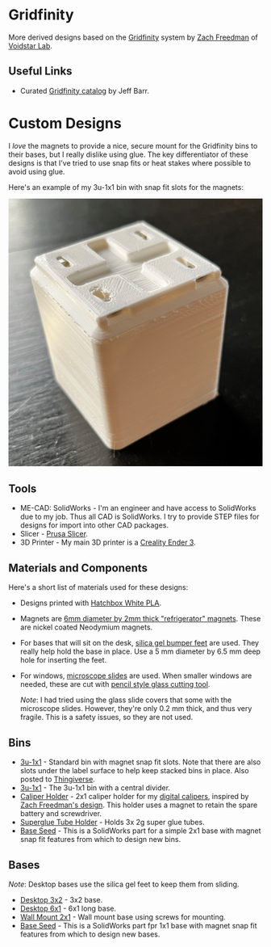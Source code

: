 # Gridfinity

More derived designs based on the [Gridfinity](https://thangs.com/search/gridfinity) system by [Zach Freedman](https://www.youtube.com/c/ZackFreedman/about) of [Voidstar Lab](https://www.voidstarlab.com/).

## Useful Links

* Curated [Gridfinity catalog](https://github.com/jeffbarr/gridfinity-catalog) by Jeff Barr.

# Custom Designs

I *love* the magnets to provide a nice, secure mount for the Gridfinity bins to their bases, but  I really dislike using glue.  The key differentiator of these designs is that  I've tried to use snap fits or heat stakes where possible to avoid using glue.  

Here's an example of my 3u-1x1 bin with snap fit slots for the magnets:

![3u-1x1](bins/3u-1x1/3u-1x1-bottom.png)

## Tools

* ME-CAD: SolidWorks - I'm an engineer and have access to SolidWorks due to my job.  Thus all CAD is SolidWorks.  I try to provide STEP files for designs for import into other CAD packages.
* Slicer - [Prusa Slicer](https://www.prusa3d.com/page/prusaslicer_424/).
* 3D Printer - My main 3D printer is a [Creality Ender 3](https://www.creality.com/products/ender-3-3d-printer).

## Materials and Components

Here's a short list of materials used for these designs:

* Designs printed with [Hatchbox White PLA](https://www.amazon.com/gp/product/B00J0GMMP6/ref=ppx_yo_dt_b_asin_title_o06_s01).
* Magnets are [6mm diameter by 2mm thick "refrigerator" magnets](https://www.amazon.com/gp/product/B07KJ9H31P/ref=ppx_yo_dt_b_asin_title_o08_s02).  These are nickel coated Neodymium magnets.
* For bases that will sit on the desk, [silica gel bumper feet](https://www.amazon.com/gp/product/B081J3Q641/ref=ppx_yo_dt_b_asin_title_o05_s00) are used.  They really help hold the base in place.  Use a 5 mm diameter by 6.5 mm deep hole for inserting the feet.
* For windows, [microscope slides](https://www.amazon.com/gp/product/B0747R2M26/ref=ppx_yo_dt_b_asin_title_o00_s00) are used.  When smaller windows are needed, these are cut with [pencil style glass cutting tool](https://www.amazon.com/gp/product/B0B3D2G499/ref=ppx_yo_dt_b_asin_title_o04_s00).

    *Note*: I had tried using the glass slide covers that some with the microscope slides.  However, they're only 0.2 mm thick, and thus very fragile. This is a safety issues, so they are not used. 

## Bins

* [3u-1x1](bins/3u-1x1) - Standard bin with magnet snap fit slots.  Note that there are also slots under the label surface to help keep stacked bins in place.  Also posted to [Thingiverse](https://www.thingiverse.com/thing:5541233).
* [3u-1x1](bins/3u-1x1-split) - The 3u-1x1 bin with a central divider.
* [Caliper Holder](bins/caliper-holder-2x1) - 2x1 caliper holder for my [digital calipers](https://www.amazon.com/REXBETI-Micrometer-Measuring-Millimeter-Protection/dp/B07C94MHJ4/ref=sr_1_3), inspired by [Zach Freedman's design](https://thangs.com/designer/ZackFreedman/3d-model/Gridfinity%20Caliper%20Holder-62216).  This holder uses a magnet to retain the spare battery and screwdriver.
* [Superglue Tube Holder](bins/superglue-tube-holder) - Holds 3x 2g super glue tubes. 
* [Base Seed](bins/bin-base-seed-2x1.SLDPRT) - This is a SolidWorks part for a simple 2x1 base with magnet snap fit features from which to design new bins.

## Bases

*Note*: Desktop bases use the silica gel feet to keep them from sliding.

* [Desktop 3x2](bases/desktop-base-3x2) - 3x2 base.
* [Desktop 6x1](bases/desktop-base-6x1) - 6x1 long base.
* [Wall Mount 2x1](bases/wall-bracket-2x1) - Wall mount base using screws for mounting.
* [Base Seed](bases/baseplate-seed-1x1.SLDPRT) - This is a SolidWorks part fpr 1x1 base with magnet snap fit features from which to design new bases.
